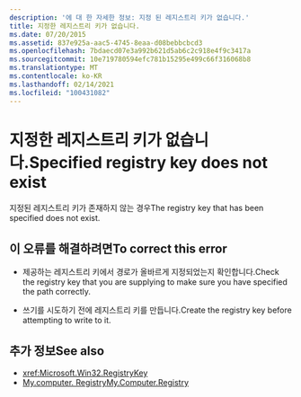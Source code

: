 ```yaml
---
description: '에 대 한 자세한 정보: 지정 된 레지스트리 키가 없습니다.'
title: 지정한 레지스트리 키가 없습니다.
ms.date: 07/20/2015
ms.assetid: 837e925a-aac5-4745-8eaa-d08bebbcbcd3
ms.openlocfilehash: 7bdaecd07e3a992b621d5ab6c2c918e4f9c3417a
ms.sourcegitcommit: 10e719780594efc781b15295e499c66f316068b8
ms.translationtype: MT
ms.contentlocale: ko-KR
ms.lasthandoff: 02/14/2021
ms.locfileid: "100431082"
---
```

# <a name="specified-registry-key-does-not-exist"></a><span data-ttu-id="16e33-103">지정한 레지스트리 키가 없습니다.</span><span class="sxs-lookup"><span data-stu-id="16e33-103">Specified registry key does not exist</span></span>

<span data-ttu-id="16e33-104">지정된 레지스트리 키가 존재하지 않는 경우</span><span class="sxs-lookup"><span data-stu-id="16e33-104">The registry key that has been specified does not exist.</span></span>  
  
## <a name="to-correct-this-error"></a><span data-ttu-id="16e33-105">이 오류를 해결하려면</span><span class="sxs-lookup"><span data-stu-id="16e33-105">To correct this error</span></span>  
  
- <span data-ttu-id="16e33-106">제공하는 레지스트리 키에서 경로가 올바르게 지정되었는지 확인합니다.</span><span class="sxs-lookup"><span data-stu-id="16e33-106">Check the registry key that you are supplying to make sure you have specified the path correctly.</span></span>  
  
- <span data-ttu-id="16e33-107">쓰기를 시도하기 전에 레지스트리 키를 만듭니다.</span><span class="sxs-lookup"><span data-stu-id="16e33-107">Create the registry key before attempting to write to it.</span></span>  
  
## <a name="see-also"></a><span data-ttu-id="16e33-108">추가 정보</span><span class="sxs-lookup"><span data-stu-id="16e33-108">See also</span></span>

- <xref:Microsoft.Win32.RegistryKey>
- [<span data-ttu-id="16e33-109">My.computer. Registry</span><span class="sxs-lookup"><span data-stu-id="16e33-109">My.Computer.Registry</span></span>](xref:Microsoft.VisualBasic.MyServices.RegistryProxy)
